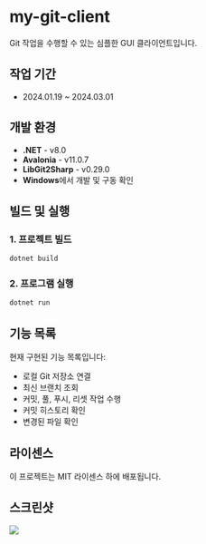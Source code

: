 # my-git-client

Git 작업을 수행할 수 있는 심플한 GUI 클라이언트입니다.

## 작업 기간

- 2024.01.19 ~ 2024.03.01

## 개발 환경

- **.NET** - v8.0
- **Avalonia** - v11.0.7  
- **LibGit2Sharp** - v0.29.0
- **Windows**에서 개발 및 구동 확인

## 빌드 및 실행

### 1. 프로젝트 빌드

```bash
dotnet build
```

### 2. 프로그램 실행

```bash
dotnet run
```

## 기능 목록

현재 구현된 기능 목록입니다:

- 로컬 Git 저장소 연결
- 최신 브랜치 조회
- 커밋, 풀, 푸시, 리셋 작업 수행
- 커밋 히스토리 확인
- 변경된 파일 확인

## 라이센스

이 프로젝트는 MIT 라이센스 하에 배포됩니다.

## 스크린샷

![](https://res.cloudinary.com/dbrgfvqgb/image/upload/v1723079531/mygitclient_t87mmf.jpg)